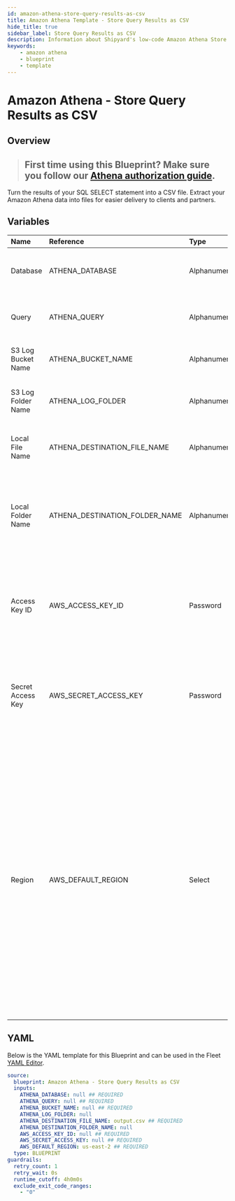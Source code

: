 ```yaml
---
id: amazon-athena-store-query-results-as-csv
title: Amazon Athena Template - Store Query Results as CSV
hide_title: true
sidebar_label: Store Query Results as CSV
description: Information about Shipyard's low-code Amazon Athena Store Query Results as CSV blueprint. Turn the results of your SQL SELECT statement into a CSV file. Extract your Amazon Athena data into files for easier delivery to clients and partners.
keywords:
    - amazon athena
    - blueprint
    - template
---
```


# Amazon Athena - Store Query Results as CSV

## Overview

> ## **First time using this Blueprint? Make sure you follow our [Athena authorization guide](https://www.shipyardapp.com/docs/blueprint-library/amazon-athena/amazon-athena-authorization/)**.

Turn the results of your SQL SELECT statement into a CSV file. Extract your Amazon Athena data into files for easier delivery to clients and partners.



## Variables

| Name | Reference | Type | Required | Default | Options | Description |
|:---|:---|:---|:---|:---|:---|:---|
| Database | ATHENA_DATABASE | Alphanumeric | :white_check_mark: | - | - | The name of the Athena database the run the query against. |
| Query | ATHENA_QUERY | Alphanumeric | :white_check_mark: | - | - | The SQL-style query to run against the Athena database. |
| S3 Log Bucket Name | ATHENA_BUCKET_NAME | Alphanumeric | :white_check_mark: | - | - | The S3 bucket to output the query logs into. |
| S3 Log Folder Name | ATHENA_LOG_FOLDER | Alphanumeric | :heavy_minus_sign: | - | - | The optional subdirectory within the S3 bucket to store query logs. |
| Local File Name | ATHENA_DESTINATION_FILE_NAME | Alphanumeric | :white_check_mark: | output.csv | - | The file name that you want your generated CSV to have. |
| Local Folder Name | ATHENA_DESTINATION_FOLDER_NAME | Alphanumeric | :heavy_minus_sign: | - | - | The folder structure that you want your CSV to be created in. If left blank, the file will be created in the home directory. |
| Access Key ID | AWS_ACCESS_KEY_ID | Password | :white_check_mark: | - | - | The access key ID for programmatic IAM user used to download the file. See Authorization documentation for more information. |
| Secret Access Key | AWS_SECRET_ACCESS_KEY | Password | :white_check_mark: | - | - | The secret access key for programmatic IAM user used to download the file. See Authorization documentation for more information. |
| Region | AWS_DEFAULT_REGION | Select | :white_check_mark: | `us-east-2` | `us-east-2`, `us-east-1`, `us-west-1`, `us-west-2`, `af-south-1`, `ap-east-1`, `ap-south-1`, `ap-northeast-3`, `ap-northeast-2`, `ap-southeast-1`, `ap-southeast-2`, `ap-northeast-1`, `ca-central-1`, `cn-north-1`, `cn-northwest-1`, `eu-central-1`, `eu-west-1`, `eu-west-2`, `eu-south-1`, `eu-west-3`, `eu-north-1`, `sa-east-1`, `me-south-1` | The AWS region for the S3 bucket and IAM user. |


## YAML

Below is the YAML template for this Blueprint and can be used in the Fleet [YAML Editor](../../reference/fleets/yaml-editor.md).

```yaml
source:
  blueprint: Amazon Athena - Store Query Results as CSV
  inputs:
    ATHENA_DATABASE: null ## REQUIRED
    ATHENA_QUERY: null ## REQUIRED
    ATHENA_BUCKET_NAME: null ## REQUIRED
    ATHENA_LOG_FOLDER: null 
    ATHENA_DESTINATION_FILE_NAME: output.csv ## REQUIRED
    ATHENA_DESTINATION_FOLDER_NAME: null 
    AWS_ACCESS_KEY_ID: null ## REQUIRED
    AWS_SECRET_ACCESS_KEY: null ## REQUIRED
    AWS_DEFAULT_REGION: us-east-2 ## REQUIRED
  type: BLUEPRINT
guardrails:
  retry_count: 1
  retry_wait: 0s
  runtime_cutoff: 4h0m0s
  exclude_exit_code_ranges:
    - "0"
```
